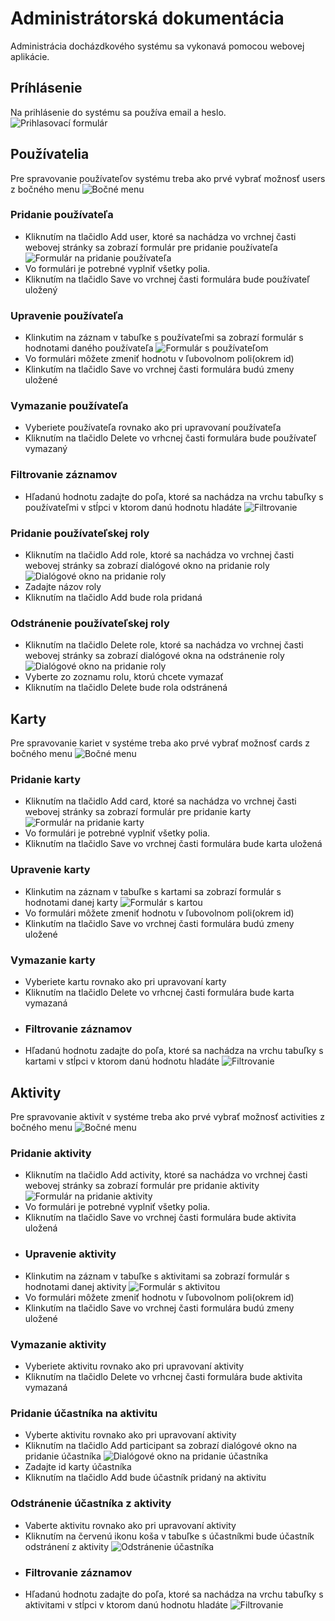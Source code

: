 # Administrátorská dokumentácia
Administrácia docházdkového systému sa vykonavá pomocou webovej aplikácie.
## Príhlásenie
Na prihlásenie do systému sa používa email a heslo.
![Prihlasovací formulár](/login.png)
## Používatelia
Pre spravovanie používateľov systému treba ako prvé vybrať možnosť users z bočného menu
![Bočné menu](/menu-user.png)
### Pridanie používateľa
- Kliknutím na tlačidlo Add user, ktoré sa nachádza vo vrchnej časti webovej stránky sa zobrazí formulár pre pridanie používateľa
![Formulár na pridanie používateľa](/userform.png)
- Vo formulári je potrebné vyplniť všetky polia.
- Kliknutím na tlačidlo Save vo vrchnej časti formulára bude používateľ uložený
### Upravenie používateľa
- Klinkutim na záznam v tabuľke s používateľmi sa zobrazí formulár s hodnotami daného používateľa
![Formulár s používateľom](/userform2.png)
- Vo formulári môžete zmeniť hodnotu v ľubovolnom poli(okrem id)
- Klinkutím na tlačidlo Save vo vrchnej časti formulára budú zmeny uložené
### Vymazanie používateľa
- Vyberiete používateľa rovnako ako pri upravovaní používateľa
- Kliknutím na tlačidlo Delete vo vrhcnej časti formulára bude používateľ vymazaný
### Filtrovanie záznamov
- Hľadanú hodnotu zadajte do poľa, ktoré sa nachádza na vrchu tabuľky s používateľmi v stĺpci v ktorom danú hodnotu hladáte
![Filtrovanie](/search.png)
### Pridanie používateľskej roly
- Kliknutím na tlačidlo Add role, ktoré sa nachádza vo vrchnej časti webovej stránky sa zobrazí dialógové okno na pridanie roly
![Dialógové okno na pridanie roly](/addrole.png)
- Zadajte názov roly
- Kliknutím na tlačidlo Add bude rola pridaná
### Odstránenie používateľskej roly
- Kliknutím na tlačidlo Delete role, ktoré sa nachádza vo vrchnej časti webovej stránky sa zobrazí dialógové okna na odstránenie roly
![Dialógové okno na pridanie roly](/addrole.png)
- Vyberte zo zoznamu rolu, ktorú chcete vymazať
- Kliknutím na tlačidlo Delete bude rola odstránená
## Karty
Pre spravovanie kariet v systéme treba ako prvé vybrať možnosť cards z bočného menu
![Bočné menu](/menu-cards.png)
### Pridanie karty
- Kliknutím na tlačidlo Add card, ktoré sa nachádza vo vrchnej časti webovej stránky sa zobrazí formulár pre pridanie karty
![Formulár na pridanie karty](/cardform.png)
- Vo formulári je potrebné vyplniť všetky polia.
- Kliknutím na tlačidlo Save vo vrchnej časti formulára bude karta uložená
### Upravenie karty
- Klinkutim na záznam v tabuľke s kartami sa zobrazí formulár s hodnotami danej karty
![Formulár s kartou](/cardform2.png)
- Vo formulári môžete zmeniť hodnotu v ľubovolnom poli(okrem id)
- Klinkutím na tlačidlo Save vo vrchnej časti formulára budú zmeny uložené
### Vymazanie karty  
- Vyberiete kartu rovnako ako pri upravovaní karty
- Kliknutím na tlačidlo Delete vo vrhcnej časti formulára bude karta vymazaná
- ### Filtrovanie záznamov
- Hľadanú hodnotu zadajte do poľa, ktoré sa nachádza na vrchu tabuľky s kartami v stĺpci v ktorom danú hodnotu hladáte
![Filtrovanie](/searchcards.png)
## Aktivity
Pre spravovanie aktivít v systéme treba ako prvé vybrať možnosť activities z bočného menu
![Bočné menu](/menu-activity.png)
### Pridanie aktivity
- Kliknutím na tlačidlo Add activity, ktoré sa nachádza vo vrchnej časti webovej stránky sa zobrazí formulár pre pridanie aktivity
![Formulár na pridanie aktivity](/activityform.png)
- Vo formulári je potrebné vyplniť všetky polia.
- Kliknutím na tlačidlo Save vo vrchnej časti formulára bude aktivita uložená
- ### Upravenie aktivity
- Klinkutim na záznam v tabuľke s aktivitami sa zobrazí formulár s hodnotami danej aktivity
![Formulár s aktivitou](/activityform2.png)
- Vo formulári môžete zmeniť hodnotu v ľubovolnom poli(okrem id)
- Klinkutím na tlačidlo Save vo vrchnej časti formulára budú zmeny uložené
### Vymazanie aktivity 
- Vyberiete aktivitu rovnako ako pri upravovaní aktivity
- Kliknutím na tlačidlo Delete vo vrhcnej časti formulára bude aktivita vymazaná
### Pridanie účastníka na aktivitu
- Vyberte aktivitu rovnako ako pri upravovaní aktivity
- Kliknutím na tlačidlo Add participant sa zobrazí dialógové okno na pridanie účastníka
![Dialógové okno na pridanie účastníka](/addpart.png)
- Zadajte id karty účastníka
- Kliknutím na tlačidlo Add bude účastník pridaný na aktivitu
### Odstránenie účastníka z aktivity
- Vaberte aktivitu rovnako ako pri upravovaní aktivity
- Kliknutím na červenú ikonu koša v tabuľke s účastníkmi bude účastník odstránení z aktivity
![Odstránenie účastníka](/deletepar.png)
- ### Filtrovanie záznamov
- Hľadanú hodnotu zadajte do poľa, ktoré sa nachádza na vrchu tabuľky s aktivitami v stĺpci v ktorom danú hodnotu hladáte
![Filtrovanie](/searchact.png)
